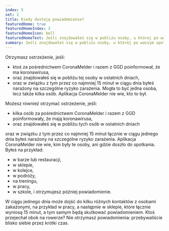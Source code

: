 ```yaml
---
index: 5
set: 2
title: Kiedy dostaję powiadomienie?
featuredHome: true
featuredHomeIndex: 3
featuredHomeIcon: bell
featuredHomeText: Jeśli znajdowałeś się w pobliżu osoby, u której po waszym spotkaniu wykryto koronawirusa.
summary: Jeśli znajdowałeś się w pobliżu osoby, u której po waszym spotkaniu, wykryto koronawirusa. 
---
```

Otrzymasz ostrzeżenie, jeśli:

- ktoś za pośrednictwem CoronaMelder i razem z GGD poinformował, że ma koronawirusa,
- oraz znajdowałeś się w pobliżu tej osoby w ostatnich dniach,
- oraz w związku z tym przez co najmniej 15 minut w ciągu dnia byłeś narażony na szczególne ryzyko zarażenia. Mogła to być jedna osoba, lecz także kilka osób. Aplikacja CoronaMelder nie wie, kto to był. 

Możesz również otrzymać ostrzeżenie, jeśli:

- kilka osób za pośrednictwem CoronaMelder i razem z GGD poinformowały, że mają koronawirusa,
- oraz znajdowałeś się w pobliżu tych osób w ostatnich dniach

oraz w związku z tym przez co najmniej 15 minut łącznie w ciągu jednego dnia byłeś narażony na szczególne ryzyko zarażenia. Aplikacja CoronaMelder nie wie, kim były te osoby, ani gdzie doszło do spotkania. Byłeś na przykład:

- w barze lub restauracji,
- w sklepie,
- w kolejce,
- w podróży,
- na treningu,
- w pracy,
- w szkole, i otrzymujesz później powiadomienie.

W ciągu jednego dnia może dojść do kilku różnych kontaktów z osobami zakażonymi, na przykład w pracy, a następnie w sklepie, które łącznie wyniosą 15 minut, a tym samym będą skutkować powiadomieniem. Ktoś przejechał obok na rowerze? Nie otrzymasz powiadomienia: przebywaliście blisko siebie przez krótki czas.
